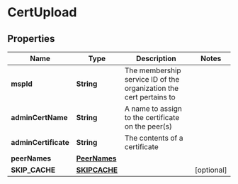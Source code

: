 
# CertUpload

## Properties
Name | Type | Description | Notes
------------ | ------------- | ------------- | -------------
**mspId** | **String** | The membership service ID of the organization the cert pertains to | 
**adminCertName** | **String** | A name to assign to the certificate on the peer(s) | 
**adminCertificate** | **String** | The contents of a certificate | 
**peerNames** | [**PeerNames**](PeerNames.md) |  | 
**SKIP_CACHE** | [**SKIPCACHE**](SKIPCACHE.md) |  |  [optional]



